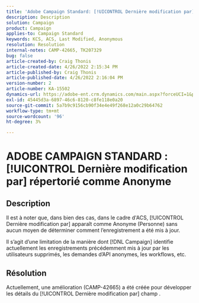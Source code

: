 ```yaml
---
title: 'Adobe Campaign Standard: [!UICONTROL Dernière modification par] répertorié comme Anonyme'
description: Description
solution: Campaign
product: Campaign
applies-to: Campaign Standard
keywords: KCS, ACS, Last Modified, Anonymous
resolution: Resolution
internal-notes: CAMP-42665, TK207329
bug: false
article-created-by: Craig Thonis
article-created-date: 4/26/2022 2:15:34 PM
article-published-by: Craig Thonis
article-published-date: 4/26/2022 2:16:04 PM
version-number: 2
article-number: KA-15502
dynamics-url: https://adobe-ent.crm.dynamics.com/main.aspx?forceUCI=1&pagetype=entityrecord&etn=knowledgearticle&id=9aacac50-6bc5-ec11-a7b6-0022480a138b
exl-id: 45445d3a-6897-46c6-8120-c8fe118e0a20
source-git-commit: 5a7b9c9156cb90f34e4e49f268e12a0c29b64762
workflow-type: tm+mt
source-wordcount: '96'
ht-degree: 3%

---
```


# ADOBE CAMPAIGN STANDARD : [!UICONTROL Dernière modification par] répertorié comme Anonyme

## Description


Il est à noter que, dans bien des cas, dans le cadre d&#39;ACS, [!UICONTROL Dernière modification par] apparaît comme Anonyme (Personne) sans aucun moyen de déterminer comment l’enregistrement a été mis à jour.

Il s’agit d’une limitation de la manière dont [!DNL Campaign] identifie actuellement les enregistrements précédemment mis à jour par les utilisateurs supprimés, les demandes d’API anonymes, les workflows, etc.


## Résolution


Actuellement, une amélioration (CAMP-42665) a été créée pour développer les détails du [!UICONTROL Dernière modification par] champ .
